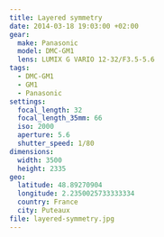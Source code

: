```yaml
---
title: Layered symmetry
date: 2014-03-18 19:03:00 +02:00
gear:
  make: Panasonic
  model: DMC-GM1
  lens: LUMIX G VARIO 12-32/F3.5-5.6
tags:
  - DMC-GM1
  - GM1
  - Panasonic
settings:
  focal_length: 32
  focal_length_35mm: 66
  iso: 2000
  aperture: 5.6
  shutter_speed: 1/80
dimensions:
  width: 3500
  height: 2335
geo:
  latitude: 48.89270904
  longitude: 2.2350025733333334
  country: France
  city: Puteaux
file: layered-symmetry.jpg
---
```



